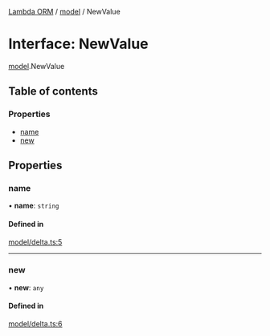 [Lambda ORM](../README.md) / [model](../modules/model.md) / NewValue

# Interface: NewValue

[model](../modules/model.md).NewValue

## Table of contents

### Properties

- [name](model.NewValue.md#name)
- [new](model.NewValue.md#new)

## Properties

### name

• **name**: `string`

#### Defined in

[model/delta.ts:5](https://github.com/FlavioLionelRita/lambda-orm/blob/5fe00b8/src/orm/model/delta.ts#L5)

___

### new

• **new**: `any`

#### Defined in

[model/delta.ts:6](https://github.com/FlavioLionelRita/lambda-orm/blob/5fe00b8/src/orm/model/delta.ts#L6)
